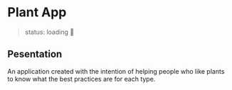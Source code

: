 # Plant App

 >status: loading :herb:

## Pesentation

An application created with the intention of helping people who like plants to know what the best practices are for each type.



